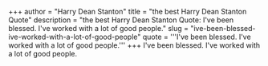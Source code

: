 +++
author = "Harry Dean Stanton"
title = "the best Harry Dean Stanton Quote"
description = "the best Harry Dean Stanton Quote: I've been blessed. I've worked with a lot of good people."
slug = "ive-been-blessed-ive-worked-with-a-lot-of-good-people"
quote = '''I've been blessed. I've worked with a lot of good people.'''
+++
I've been blessed. I've worked with a lot of good people.
